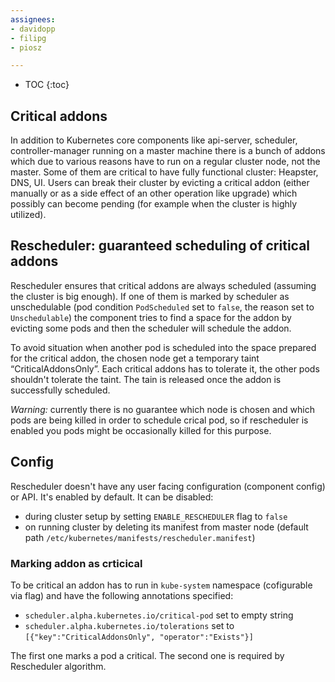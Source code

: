 ```yaml
---
assignees:
- davidopp
- filipg
- piosz

---
```


* TOC
{:toc}

## Critical addons

In addition to Kubernetes core components like api-server, scheduler, controller-manager running on a master machine
there is a bunch of addons which due to various reasons have to run on a regular cluster node, not the master.
Some of them are critical to have fully functional cluster: Heapster, DNS, UI.
Users can break their cluster by evicting a critical addon (either manually or as a side effect of an other operation like upgrade)
which possibly can become pending (for example when the cluster is highly utilized).

## Rescheduler: guaranteed scheduling of critical addons

Rescheduler ensures that critical addons are always scheduled (assuming the cluster is big enough).
If one of them is marked by scheduler as unschedulable (pod condition `PodScheduled` set to `false`,
the reason set to `Unschedulable`) the component tries to find a space for the addon
by evicting some pods and then the scheduler will schedule the addon.

To avoid situation when another pod is scheduled into the space prepared for the critical addon,
the chosen node get a temporary taint “CriticalAddonsOnly”. Each critical addons has to tolerate it,
the other pods shouldn't tolerate the taint. The tain is released once the addon is successfully scheduled.

*Warning:* currently there is no guarantee which node is chosen and which pods are being killed
in order to schedule crical pod, so if rescheduler is enabled you pods might be occasionally
killed for this purpose.

## Config

Rescheduler doesn't have any user facing configuration (component config) or API.
It's enabled by default. It can be disabled:
* during cluster setup by setting `ENABLE_RESCHEDULER` flag to `false`
* on running cluster by deleting its manifest from master node
(default path `/etc/kubernetes/manifests/rescheduler.manifest`)

### Marking addon as crticical

To be critical an addon has to run in `kube-system` namespace (cofigurable via flag)
and have the following annotations specified:
* `scheduler.alpha.kubernetes.io/critical-pod` set to empty string
* `scheduler.alpha.kubernetes.io/tolerations` set to `[{"key":"CriticalAddonsOnly", "operator":"Exists"}]`

The first one marks a pod a critical. The second one is required by Rescheduler algorithm.

